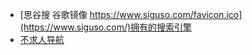 - [思谷搜 谷歌镜像 https://www.siguso.com/favicon.ico](https://www.siguso.com/)拥有的搜索引擎
- [不求人导航](https://www.bqrdh.com/)

